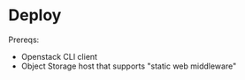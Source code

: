 # Deploy #

Prereqs:

 * Openstack CLI client
 * Object Storage host that supports "static web middleware"
